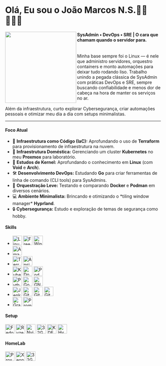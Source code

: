 <h1 align="left">Olá, Eu sou o  João Marcos N.S.👋🏼🧑🏻‍💻</h1>

<img align="left" height="230" src="https://scriptjohn.com.br/profile_hu_557b824768669cb4.png"  />

<h4 align="left"> SysAdmin • DevOps • SRE | O cara que chamam quando o servidor para.</h4>
<br>Minha base sempre foi o Linux — é nele que administro servidores, orquestro containers e monto automações para deixar tudo rodando liso. Trabalho unindo a pegada clássica de SysAdmin com práticas DevOps e SRE, sempre buscando confiabilidade e menos dor de cabeça na hora de manter os serviços no ar.<br><br>Além da infraestrutura, curto explorar Cybersegurança, criar automações pessoais e otimizar meu dia a dia com setups minimalistas.</p>
  
---
<h4 align="left">Foco Atual</h4>
<div align="left">
  <ul>
    <li>🧱 <b>Infraestrutura como Código (IaC):</b> Aprofundando o uso de <b>Terraform</b> para provisionamento de infraestrutura na nuvem.</li>
    <li>🔧 <b>Infraestrutura Doméstica:</b> Gerenciando um cluster <b>Kubernetes</b> no meu <b>Proxmox</b> para laboratório.</li>
    <li>🐧 <b>Estudos de Kernel:</b> Aprofundando o conhecimento em <b>Linux</b> (com <b>Void</b> e <b>Arch</b>).</li>
    <li>🛠️ <b>Desenvolvimento DevOps:</b> Estudando <b>Go</b> para criar ferramentas de linha de comando (CLI tools) para SysAdmins.</li>
    <li>🐳 <b>Orquestração Leve:</b> Testando e comparando <b>Docker</b> e <b>Podman</b> em diversos cenários.</li>
    <li>💻 <b>Ambiente Minimalista:</b> Brincando e otimizando o *tiling window manager* <b>Hyprland</b>.</li>
    <li>🔒 <b>Cybersegurança:</b> Estudo e exploração de temas de segurança como hobby.</li>
  </ul>
</div>

<h4 align="left">Skills</h4>
<div align="left">
  <ul>
  <li>
  <img src="https://img.shields.io/badge/Linux-000000?style=for-the-badge&logo=linux&logoColor=white&color=black" height="30" alt="Linux logo" />
  <img src="https://img.shields.io/badge/FreeBSD-000000?style=for-the-badge&logo=freebsd&logoColor=white&color=black" height="30" alt="FreeBSD logo" />
  <img src="https://img.shields.io/badge/Windows Server-000000?style=for-the-badge&logo=windows&logoColor=white&color=black" height="30" alt="Windows logo" />
  </li>
    
  <li><img src="https://img.shields.io/badge/Amazon AWS-000000?style=for-the-badge&logo=amazonwebservices&logoColor=white&color=black" height="30" alt="Amazon Web Services logo" /></li>
  
  <li>
  <img src="https://img.shields.io/badge/Terraform-000000?style=for-the-badge&logo=terraform&logoColor=white&color=black" height="30" alt="Terraform logo" />
  <img src="https://img.shields.io/badge/Ansible-000000?style=for-the-badge&logo=ansible&logoColor=white&color=black" height="30" alt="Ansible logo" />
  </li>

  <li>
  <img src="https://img.shields.io/badge/Kubernetes-000000?style=for-the-badge&logo=kubernetes&logoColor=white&color=black" height="30" alt="Kubernetes logo" />
  <img src="https://img.shields.io/badge/Docker-000000?style=for-the-badge&logo=docker&logoColor=white&color=black" height="30" alt="Docker logo" />
  <img src="https://img.shields.io/badge/Podman-000000?style=for-the-badge&logo=podman&logoColor=white&color=black" height="30" alt="Podman logo" />  
  </li>

  <li>
  <img src="https://img.shields.io/badge/Python-000000?style=for-the-badge&logo=python&logoColor=white&color=black" height="30" alt="Python logo" />
  <img src="https://img.shields.io/badge/Go-000000?style=for-the-badge&logo=go&logoColor=white&color=black" height="30" alt="Go logo" />
  <img src="https://img.shields.io/badge/Shell Script-000000?style=for-the-badge&logo=gnubash&logoColor=white&color=black" height="30" alt="GNU Bash logo" />
  </li>

  <li>
  <img src="https://img.shields.io/badge/Jenkins-000000?style=for-the-badge&logo=jenkins&logoColor=white&color=black" height="30" alt="Jenkins logo" />
  <img src="https://img.shields.io/badge/GitHub Actions-000000?style=for-the-badge&logo=githubactions&logoColor=white&color=black" height="30" alt="GitHub Actions logo" />
  <img src="https://img.shields.io/badge/Git-000000?style=for-the-badge&logo=git&logoColor=white&color=black" height="30" alt="Git logo" />
  <img src="https://img.shields.io/badge/GitLabCI-000000?style=for-the-badge&logo=gitlab&logoColor=white&color=black" height="30" alt="GitLab logo" />
  </li>

  <li>
  <img src="https://img.shields.io/badge/Grafana-000000?style=for-the-badge&logo=grafana&logoColor=white&color=black" height="30" alt="Grafana logo" />
  <img src="https://img.shields.io/badge/Prometheus-000000?style=for-the-badge&logo=prometheus&logoColor=white&color=black" height="30" alt="Prometheus logo" />
  </li>
  </ul>
</div>

<h4 align="left">Setup</h4>
<div align="left">  
  <img src="https://img.shields.io/badge/OS-Fedora-000000?style=for-the-badge&logo=fedora&logoColor=white&color=black" height="30" alt="Fedora OS badge" />
  <img src="https://img.shields.io/badge/CPU-Ryzen_5_5600-000000?style=for-the-badge&logo=amd&logoColor=white&color=black" height="30" alt="Ryzen 5 5600 badge" />
  <img src="https://img.shields.io/badge/GPU-3060_TI-000000?style=for-the-badge&logo=nvidia&logoColor=white&color=black" height="30" alt="Nvidia 3060 TI badge" />
  <img src="https://img.shields.io/badge/RAM-32GB-000000?style=for-the-badge&label=RAM&logoColor=white&color=black" height="30" alt="32GB RAM badge" />
  <img src="https://img.shields.io/badge/KDE-000000?style=for-the-badge&logo=kde&logoColor=white&color=black" height="30" alt="KDE logo" />
  <img src="https://img.shields.io/badge/Hyprland-000000?style=for-the-badge&logo=hyprland&logoColor=white&color=black" height="30" alt="Hyprland logo" />
</div>

<h4 align="left">HomeLab</h4>
<div align="left">
  <img src="https://img.shields.io/badge/Hypervisor-Proxmox-000000?style=for-the-badge&logo=proxmox&logoColor=white&color=black" height="30" alt="Proxmox badge" />
  <img src="https://img.shields.io/badge/CPU-Xeon_2667_V4-000000?style=for-the-badge&logo=intel&logoColor=white&color=black" height="30" alt="Xeon 2667 V4 badge" />
  <img src="https://img.shields.io/badge/RAM-32GB-000000?style=for-the-badge&label=RAM&logoColor=white&color=black" height="30" alt="32GB RAM badge" />
</div>


